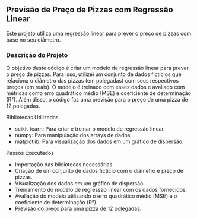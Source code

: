 <h2>Previsão de Preço de Pizzas com Regressão Linear</h2>
Este projeto utiliza uma regressão linear para prever o preço de pizzas com base no seu diâmetro.

<h3>Descrição do Projeto</h3>
O objetivo deste código é criar um modelo de regressão linear para prever o preço de pizzas. Para isso, utilizei um conjunto de dados fictícios que relaciona o diâmetro das pizzas (em polegadas) com seus respectivos preços (em reais). O modelo é treinado com esses dados e avaliado com métricas como erro quadrático médio (MSE) e coeficiente de determinação (R²). Além disso, o código faz uma previsão para o preço de uma pizza de 12 polegadas.

Bibliotecas Utilizadas
- scikit-learn: Para criar e treinar o modelo de regressão linear.
- numpy: Para manipulação dos arrays de dados.
- matplotlib: Para visualização dos dados em um gráfico de dispersão.

Passos Executados
- Importação das bibliotecas necessárias.
- Criação de um conjunto de dados fictício com o diâmetro e preço de pizzas.
- Visualização dos dados em um gráfico de dispersão.
- Treinamento do modelo de regressão linear com os dados fornecidos.
- Avaliação do modelo utilizando o erro quadrático médio (MSE) e o coeficiente de determinação (R²).
- Previsão do preço para uma pizza de 12 polegadas.
